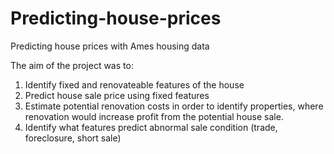 # Predicting-house-prices
Predicting house prices with Ames housing data 

The aim of the project was to: 
1. Identify fixed and renovateable features of the house
2. Predict house sale price using fixed features
3. Estimate potential renovation costs in order to identify properties, where renovation would increase profit from the potential house sale. 
4. Identify what features predict abnormal sale condition (trade, foreclosure, short sale)
